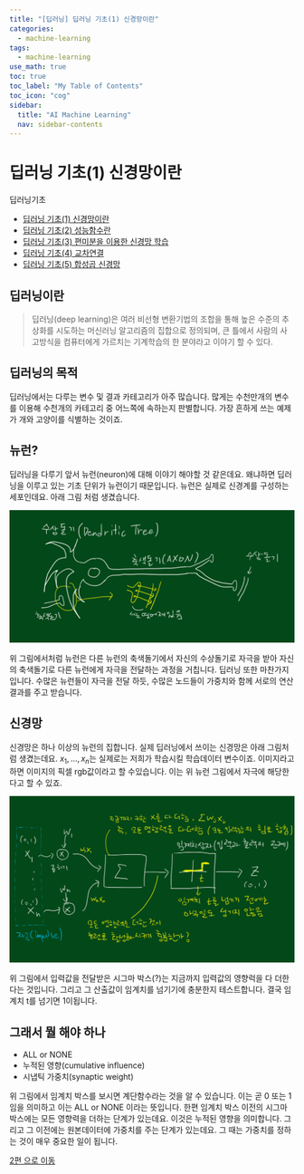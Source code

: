 ```yaml
---
title: "[딥러닝] 딥러닝 기초(1) 신경망이란" 
categories:
  - machine-learning
tags:
  - machine-learning
use_math: true
toc: true
toc_label: "My Table of Contents"
toc_icon: "cog"
sidebar:
  title: "AI Machine Learning"
  nav: sidebar-contents
---
```


# 딥러닝 기초(1) 신경망이란

딥러닝기초
* [딥러닝 기초(1) 신경망이란](https://losskatsu.github.io/machine-learning/dl-basic01/)
* [딥러닝 기초(2) 성능함수란](https://losskatsu.github.io/machine-learning/dl-basic02/)
* [딥러닝 기초(3) 편미분을 이용한 신경망 학습](https://losskatsu.github.io/machine-learning/dl-basic03/)
* [딥러닝 기초(4) 교차연결](https://losskatsu.github.io/machine-learning/dl-basic04/)
* [딥러닝 기초(5) 합성곱 신경망](https://losskatsu.github.io/machine-learning/dl-basic05/)


## 딥러닝이란

> 딥러닝(deep learning)은 여러 비선형 변환기법의 조합을 통해 높은 수준의 추상화를 시도하는 머신러닝 알고리즘의 집합으로 정의되며, 큰 틀에서 사람의 사고방식을 컴퓨터에게 가르치는 기계학습의 한 분야라고 이야기 할 수 있다. 

## 딥러닝의 목적

딥러닝에서는 다루는 변수 및 결과 카테고리가 아주 많습니다. 
많게는 수천만개의 변수를 이용해 수천개의 카테고리 중 어느쪽에 속하는지 판별합니다. 
가장 흔하게 쓰는 예제가 개와 고양이를 식별하는 것이죠. 

## 뉴런?

딥러닝을 다루기 앞서 뉴런(neuron)에 대해 이야기 해야할 것 같은데요. 
왜냐하면 딥러닝을 이루고 있는 기초 단위가 뉴런이기 때문입니다. 
뉴런은 실제로 신경계를 구성하는 세포인데요. 
아래 그림 처럼 생겼습니다.

<center><img src="/assets/images/ml/dl/basic_dl/deepbasic01.jpg" width="800"></center>

위 그림에서처럼 뉴런은 다른 뉴런의 축색돌기에서 자신의 수상돌기로 자극을 받아 자신의 축색돌기로 다른 뉴런에게 자극을 전달하는 과정을 거칩니다. 
딥러닝 또한 마찬가지 입니다. 수많은 뉴런들이 자극을 전달 하듯, 
수많은 노드들이 가중치와 함께 서로의 연산결과를 주고 받습니다. 

## 신경망

신경망은 하나 이상의 뉴런의 집합니다. 실제 딥러닝에서 쓰이는 신경망은 아래 그림처럼 생겼는데요. 
$x_1, \dots ,x_n$는 실제로는 저희가 학습시킬 학습데이터 변수이죠. 이미지라고 하면 이미지의 픽셀 rgb값이라고 할 수있습니다. 
이는 위 뉴런 그림에서 자극에 해당한다고 할 수 있죠. 

<center><img src="/assets/images/ml/dl/basic_dl/deepbasic02.jpg" width="800"></center>

위 그림에서 입력값을 전달받은 시그마 박스(?)는 지금까지 입력값의 영향럭을 다 더한다는 것입니다. 
그리고 그 산출값이 임계치를 넘기기에 충분한지 테스트합니다. 
결국 임계치 t를 넘기면 1이됩니다. 

## 그래서 뭘 해야 하나

* ALL or NONE
* 누적된 영향(cumulative influence)
* 시냅틱 가중치(synaptic weight)

위 그림에서 임계치 박스를 보시면 계단함수라는 것을 알 수 있습니다. 
이는 곧 0 또는 1임을 의미하고 이는 ALL or NONE 이라는 뜻입니다. 
한편 임계치 박스 이전의 시그마 박스에는 모든 영향력을 더하는 단계가 있는데요. 
이것은 누적된 영향을 의미합니다. 
그리고 그 이전에는 원본데이터에 가중치를 주는 단계가 있는데요. 
그 때는 가중치를 정하는 것이 매우 중요한 일이 됩니다. 

[2편 으로 이동](https://losskatsu.github.io/machine-learning/dl-basic02/)
